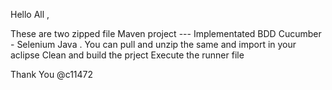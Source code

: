 Hello All ,

These are two zipped file Maven project --- Implementated BDD Cucumber - Selenium Java .
You can pull and unzip the same and import in your aclipse 
Clean and build the prject 
Execute the runner file

Thank You @c11472
